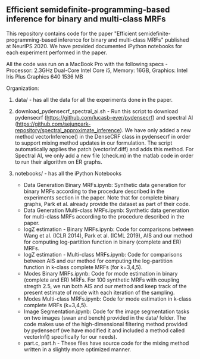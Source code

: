 ## Efficient semidefinite-programming-based inference for binary and multi-class MRFs

This repository contains code for the paper "Efficient semidefinite-programming-based inference for binary and multi-class MRFs" published at NeurIPS 2020. We have provided documented iPython notebooks for each experiment performed in the paper.

All the code was run on a MacBook Pro with the following specs - Processor: 2.3GHz Dual-Core Intel Core i5,
    Memory: 16GB, Graphics: Intel Iris Plus Graphics 640 1536 MB

Organization:

1) data/ - has all the data for all the experiments done in the paper.

2) download_pydensecrf_spectral_ai.sh - Run this script to download pydensecrf (https://github.com/lucasb-eyer/pydensecrf) and spectral AI
    (https://github.com/sejunpark-repository/spectral_approximate_inference). We have only added
    a new method vectorInference() in the DenseCRF class in pydensecrf in order to support mixing method updates in our formulation. The script automatically 
    applies the patch (vectorInf.diff) and adds this method. For Spectral AI, we only add a new file (check.m) in the matlab code in order to run their algorithm 
    on ER graphs.

3) notebooks/ - has all the iPython Notebooks
    + Data Generation Binary MRFs.ipynb: Synthetic data generation for binary MRFs according to the procedure described
    in the experiments section in the paper. Note that for complete binary graphs, Park et al. already provide the dataset
    as part of their code.
    + Data Generation Multi-class MRFs.ipynb: Synthetic data generation for multi-class MRFs according to the procedure
    described in the paper.
    + logZ estimation - Binary MRFs.ipynb: Code for comparisons between Wang et al. (ICLR 2014), Park et al. (ICML 2019), AIS
    and our method for computing log-partition function in binary (complete and ER) MRFs.
    + logZ estimation - Multi-class MRFs.ipynb: Code for comparisons between AIS and our method for computing the log-partition
    function in k-class complete MRFs (for k=3,4,5).
    + Modes Binary MRFs.ipynb: Code for mode estimation in binary (complete and ER) MRFs. For 100 synthetic MRFs with coupling
    stregth 2.5, we run both AIS and our method and keep track of the present estimate of mode with each iteration of the
    sampling.
    + Modes Multi-class MRFs.ipynb: Code for mode estimation in k-class complete MRFs (k=3,4,5).
    + Image Segmentation.ipynb: Code for the image segmentation tasks on two images (swan and bench) provided in the data/
    folder. The code makes use of the high-dimensional filtering method provided by pydensecrf (we have modified it and
    included a method called vectorInf() specifically for our needs).
    + part.c, part.h - These files have source code for the mixing method written in a slightly more optimized manner.
